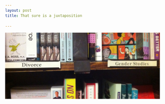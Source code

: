```yaml
---
layout: post
title: That sure is a juxtaposition

---
```


![Divorce vs. Gender Studies](/assets/gender/divorce-v-genderstudies.jpg)
